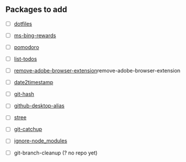 ## Packages to add

- [ ] [dotfiles](https://github.com/blakek/dotfiles)
- [ ] [ms-bing-rewards](https://github.com/blakek/ms-bing-rewards)
- [ ] [pomodoro](https://github.com/blakek/pomodoro)
- [ ] [list-todos](https://github.com/blakek/list-todos)
- [ ] [remove-adobe-browser-extension](https://github.com/blakek/)remove-adobe-browser-extension
- [ ] [date2timestamp](https://github.com/blakek/date2timestamp)
- [ ] [git-hash](https://github.com/blakek/git-hash)
- [ ] [github-desktop-alias](https://github.com/blakek/github-desktop-alias)
- [ ] [stree](https://github.com/blakek/stree)
- [ ] [git-catchup](https://github.com/blakek/git-catchup)
- [ ] [ignore-node_modules](https://github.com/blakek/ignore-node_modules)
- [ ] git-branch-cleanup (? no repo yet)

